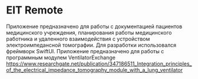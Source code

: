 #  EIT Remote

Приложение предназначено для работы с документацией пациентов медицинского учреждения, планирования работы медицинского работника и удаленного взаимодействия с устройством электроимпедансной томографии. Для разработки использовался фреймворк SwiftUI. Приложение предназначено для работы с программным модулем VentilatorExchange https://www.researchgate.net/publication/347186511_Integration_principles_of_the_electrical_impedance_tomography_module_with_a_lung_ventilator

